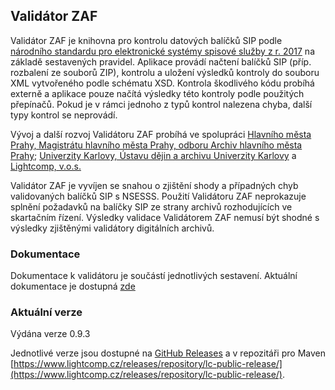## Validátor ZAF

Validátor ZAF je knihovna pro kontrolu datových balíčků SIP podle 
[národního standardu pro elektronické systémy spisové služby z r.
2017](https://www.mvcr.cz/clanek/narodni-standard-pro-elektronicke-systemy-spisove-sluzby.aspx)
na základě sestavených pravidel.
Aplikace provádí načtení balíčků SIP (příp. rozbalení ze souborů ZIP),
kontrolu a uložení výsledků kontroly do souboru XML vytvořeného podle schématu
XSD.
Kontrola škodlivého kódu probíhá externě a aplikace pouze načítá výsledky této
kontroly podle použitých přepínačů. Pokud je v rámci jednoho z typů kontrol
nalezena chyba, další typy kontrol se neprovádí.

Vývoj a další rozvoj Validátoru ZAF probíhá ve spolupráci [Hlavního města Prahy, Magistrátu hlavního města Prahy, 
odboru Archiv hlavního města Prahy](http://www.ahmp.cz/); [Univerzity Karlovy, Ústavu dějin a archivu Univerzity Karlovy](https://udauk.cuni.cz/ARCH-1.html) a [Lightcomp, v.o.s.](https://lightcomp.cz/)

Validátor ZAF je vyvíjen se snahou o zjištění shody a případných chyb validovaných balíčků SIP s NSESSS.
Použití Validátoru ZAF neprokazuje splnění požadavků na balíčky SIP ze strany archivů rozhodujících 
ve skartačním řízení. Výsledky validace Validátorem ZAF nemusí být shodné s výsledky zjištěnými 
validátory digitálních archivů.

### Dokumentace

Dokumentace k validátoru je součástí jednotlivých sestavení. Aktuální dokumentace je dostupná [zde](doc)

### Aktuální verze

Výdána verze 0.9.3

Jednotlivé verze jsou dostupné na [GitHub Releases](https://github.com/validatorzaf/zaf/releases) a 
v repozitáři pro Maven [https://www.lightcomp.cz/releases/repository/lc-public-release/](https://www.lightcomp.cz/releases/repository/lc-public-release/).
